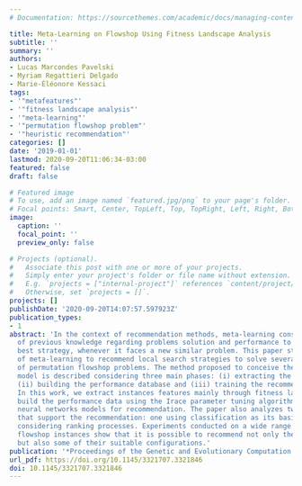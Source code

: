 ```yaml
---
# Documentation: https://sourcethemes.com/academic/docs/managing-content/

title: Meta-Learning on Flowshop Using Fitness Landscape Analysis
subtitle: ''
summary: ''
authors:
- Lucas Marcondes Pavelski
- Myriam Regattieri Delgado
- Marie-Éléonore Kessaci
tags:
- '"metafeatures"'
- '"fitness landscape analysis"'
- '"meta-learning"'
- '"permutation flowshop problem"'
- '"heuristic recommendation"'
categories: []
date: '2019-01-01'
lastmod: 2020-09-20T11:06:34-03:00
featured: false
draft: false

# Featured image
# To use, add an image named `featured.jpg/png` to your page's folder.
# Focal points: Smart, Center, TopLeft, Top, TopRight, Left, Right, BottomLeft, Bottom, BottomRight.
image:
  caption: ''
  focal_point: ''
  preview_only: false

# Projects (optional).
#   Associate this post with one or more of your projects.
#   Simply enter your project's folder or file name without extension.
#   E.g. `projects = ["internal-project"]` references `content/project/deep-learning/index.md`.
#   Otherwise, set `projects = []`.
projects: []
publishDate: '2020-09-20T14:07:57.597923Z'
publication_types:
- 1
abstract: 'In the context of recommendation methods, meta-learning considers the use
  of previous knowledge regarding problems solution and performance to indicate the
  best strategy, whenever it faces a new similar problem. This paper studies the use
  of meta-learning to recommend local search strategies to solve several instances
  of permutation flowshop problems. The method proposed to conceive the meta-learning
  model is described considering three main phases: (i) extracting the problem features,
  (ii) building the performance database and (iii) training the recommendation model.
  In this work, we extract instances features mainly through fitness landscape analysis;
  build the performance data using the Irace parameter tuning algorithm and train
  neural networks models for recommendation. The paper also analyzes two mechanisms
  that support the recommendation: one using classification as its basis and another
  considering ranking processes. Experiments conducted on a wide range of different
  flowshop instances show that it is possible to recommend not only the best algorithms,
  but also some of their suitable configurations.'
publication: '*Proceedings of the Genetic and Evolutionary Computation Conference*'
url_pdf: https://doi.org/10.1145/3321707.3321846
doi: 10.1145/3321707.3321846
---
```

